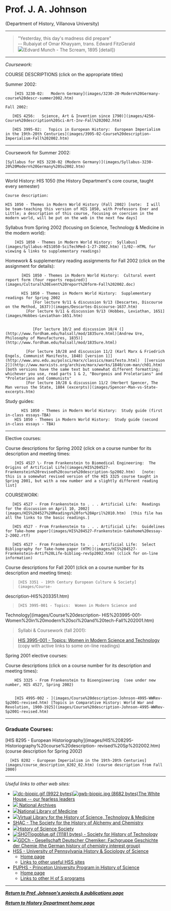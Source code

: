 # Prof. J. A. Johnson

(Department of History, Villanova University)

* * *

> "Yesterday, this day's madness did prepare"  
>  \-- Rubaiyat of Omar Khayyam, trans. Edward FitzGerald  
>  ![](images/Munchcrop.jpg)(Edvard Munch - The Scream, 1895 [detail])

* * *

_Coursework:_

COURSE DESCRIPTIONS (click on the appropriate titles)

   Summer 2002:

        [HIS 3230-02:   Modern Germany](images/3230-20-Modern%20Germany-course%20descr-summer2002.htm)

    Fall 2002:

       [HIS 4256:   Science, Art & Invention since 1790)](images/4256-Course%20description%20Sci-Art-Inv-Fall%202002.htm)

       [HIS 3995-02:   Topics in European History:  European Imperialism in the 19th-20th Centuries](images/3995-02-Course%20description-Imperialism-Fall%202002.htm)

* * *

Coursework for Summer 2002:

    [Syllabus for HIS 3230-02 (Modern Germany)](images/Syllabus-3230-20%20Modern%20Germany%20Su2002.htm)



* * *

World History:  HIS 1050 (the History Department's core course, taught every
semester)

    Course description:
     
    HIS 1050 - Themes in Modern World History (Fall 2002) [note:  I will be team-teaching this version of HIS 1050, with Professors Ener and Little; a description of this course, focusing on coercion in the modern world, will be put on the web in the next few days]

Syllabus from Spring 2002 (focusing on Science, Technology & Medicine in the
modern world):

        [HIS 1050 - Themes in Modern World History:  Syllabus](images/Syllabus-HIS1050-SciTechMed-1-27-2002.htm) (1/02--HTML for viewing & links to supplementary readings)

Homework & supplementary reading assignments for Fall 2002 (click on the
assignment for details):

           [HIS 1050 - Themes in Modern World History:  Cultural event report form (four reports required)](images/Cultural%20Event%20report%20form-Fall%202002.doc)
     
           HIS 1050 - Themes in Modern World History:  Supplementary readings for Spring 2002
                [For lecture 9/11 & discussion 9/13 (Descartes, Discourse on the Method, 1637)](images/Descartes-Discourse-1637.htm)
             [For lecture 9/11 & discussion 9/13 (Hobbes, Leviathan, 1651](images/Hobbes-Leviathan-1651.htm)


                [For lecture 10/2 and discussion 10/4 (](http://www.fordham.edu/halsall/mod/1835ure.html)[Andrew Ure, Philosophy of Manufactures, 1835)](http://www.fordham.edu/halsall/mod/1835ure.html)
     
             [For lecture 10/28 and discussion 11/2 (Karl Marx & Friedrich Engels, Communist Manifesto, 1848) [version 1]](http://www.anu.edu.au/polsci/marx/classics/manifesto.html)  [[version 2]](http://www.marxists.org/archive/marx/works/1840/com-man/ch01.htm)   [both versions have the same text but somewhat different formatting; whichever you use, read parts 1 & 2, "Bourgeois and Proletarians" and "Proletarians and Communists"  
             [For lecture 10/28 & discussion 11/2 (Herbert Spencer, The Man versus the State, 1884 (excerpts)](images/Spencer-Man-vs-State-excerpts.htm)
                

Study guides:

           HIS 1050 - Themes in Modern World History:  Study guide (first in-class essays-TBA)
        HIS 1050 - Themes in Modern World History:  Study guide (second in-class essays - TBA)

* * *

Elective courses:

Course descriptions for Spring 2002 (click on a course number for its
description and meeting times:

        [HIS 4527 \- From Frankenstein to Biomedical Engineering:  The Origins of Artificial Life](images/HIS%204527-Frankenstein%20revised%20course%20description-Sp2002.htm)   [note:  this is a somewhat revised version of the HIS 3325 course taught in Spring 2001, but with a new number and a slightly different reading list]

COURSEWORK:

       [HIS 4527 - From Frankenstein to . . . Artificial Life:  Readings for the discussion on April 10, 2002](images/HIS%204527%20Readings%20for%20April%2010.htm)  [this file has all the links to the basic readings.] 

       [HIS 4527 - From Frankenstein to . . . Artificial Life:  Guidelines for Take-home paper](images/HIS%204527-Frankenstein-takehome%20essay-2-2002.rtf)

       [HIS 4527 - From Frankenstein to . . . Artificial Life:  Select Bibliography for Take-home paper (HTM)](images/HIS%204527-Frankenstein-Artif%20Life-bibliog-revSp2002.htm) (click for on-line information)

Course descriptions for Fall 2001 (click on a course number for its
description and meeting times):

>     [HIS 3351 - 19th Century European Culture & Society](images/Course-
description-HIS%203351.htm)

>  
>     [HIS 3995-001 - Topics:  Women in Modern Science and
Technology](images/Course%20description-
HIS%203995-001-Women%20in%20modern%20sci%20and%20tech-Fall%202001.htm)

>  
> Syllabi & Coursework (fall 2001):

>  
> [HIS 3995-001 - Topics:  Women in Modern Science and Technology
](images/Syllabus-3995-01-Women%20in%20Mod%20Sci-Tech-8-29-2001-.htm) (copy
with active links to some on-line readings)

Spring 2001 elective courses:

Course descriptions (click on a course number for its description and meeting
times):

        HIS 3325 - From Frankenstein to Bioengineering  (see under new number, HIS 4527, Spring 2002)


        [HIS 4995-002 - ](images/Course%20description-Johnson-4995-WWRev-Sp2001-revised.htm) [Topics in Comparative History: World War and Revolution, 1900-1925](images/Course%20description-Johnson-4995-WWRev-Sp2001-revised.htm)
     

* * *

    

### Graduate Courses:  

    

[HIS 8295 - European
Historiography](images/HIS%208295-Historiography%20course%20description-
revised%20Sp%202002.htm) (course description for Spring 2002)

      [HIS 8202 - European Imperialism in the 19th-20th Centuries](images/course_description_8202_02.htm) (course description from Fall 2000) 

     

* * *

_Useful links to other web sites:_

  * [![dc-biopic.gif \(9922 bytes\)](images/dc-biopic.gif)](http://www.whitehouse.gov/president/vpbio.html)[![gwb-biopic.jpg \(8682 bytes\)](images/gwb-biopic.jpg)](http://www.whitehouse.gov/)[The White House -- our fearless leaders](http://www.whitehouse.gov/president/vpbio.html)
  * [ ![](images/NARAlogo2.gif) National Archives](http://www.nara.gov/)
  * [ ![](images/NLMlogo_top.gif)National Library of Medicine](http://www.nlm.nih.gov/)
  * [ ![](images/HSTLIBlogo.gif)Virtual Library for the History of Science, Technology & Medicine](http://www.asap.unimelb.edu.au/hstm/hstm_ove.htm)
  * [SHAC - The Society for the History of Alchemy and Chemistry](http://www2.open.ac.uk/arts/HST/SHAC/SHAC.htm)
  * [ ![](images/isis.jpg)History of Science Society](http://depts.washington.edu/hssexec/)
  * [![SHOTlogoblue.gif \(11181 bytes\)](images/SHOTlogoblue.gif) \- Society for History of Technology](http://shot.press.jhu.edu/associations/shot/)
  * [![](images/liebig5k.gif)GDCh - Gesellschaft Deutscher Chemiker: Fachgruppe Geschichte der Chemie (the German history of chemistry interest group)](http://www.gdch.de/fachgrup/geschich.htm)
  * [HSS - University of Pennsylvania History & Sociology of Science](http://ccat.sas.upenn.edu/hss/)
    * [Home page](http://ccat.sas.upenn.edu/hss/)
    * [Links to other useful HSS sites](http://ccat.sas.upenn.edu/hss/home/hm_links.htm)
  * [PUPHS - Princeton University Program in History of Science](http://www.princeton.edu/~hos/)
    * [Home page](http://www.princeton.edu/~hos/)
    * [Links to other H of S programs](http://www.princeton.edu/~hos/others.html)

* * *

[**_Return to Prof. Johnson's projects & publications
page_**](http://www.history.villanova.edu/Faculty/jjohnson.htm)

[**_Return to History Department home
page_**](http://www.history.villanova.edu/)

